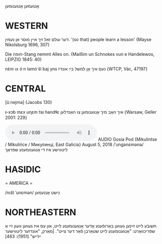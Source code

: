 אָננעמען
אָנגענומען

WESTERN
========

דער עולם זאל זיך איין מוסר אן נעמין.
'(so that) people learn a lesson'
{Mayse Nikolsburg 1696, 307}

Die חופה-Stang nemmt Alles on.
{Maißim un Schnokes vun e Handelewos, LEIPZIG 1845: 40}

nɛ̀m ɩx óˑn ləmóˑšl baj yns נעם איך אָן למשל בײַ אונדז {WTCP, Vác, 47197}

CENTRAL
========

[ũːnejmə] {Jacobs 130}

ᵻ-xɔb mɛx uɳɛm tsᵻ handɬɛ איך האָב מיך אָנגענומען צו האַנדלען {Warsaw, Geller 2001: 229}

<audio controls src="https://ia801502.us.archive.org/18/items/Gosia-and-Luza-Pod/GosiaPod5August2018-LitvisheIzDiOngenumeneShprakh.mp3"></audio>
AUDIO Gosia Pod {Mikulintse / Mikulińce / Микулинці, East Galicia} August 5, 2018
/ˈungənɛmənə/
ליטווישע איז די אָנגענומענע שפּראַך

HASIDIC
=======
= AMERICA = 

/nɩšt ˈunɛmən/ נישט אָננעמען

NORTHEASTERN
==============

חשובֿע לײַט זײַנען געווען באַרופֿענע אָדער אָנגענומענע לײַט, און עס איז געווען וועגן זיי אַ שפּריכוואָרט: "אָנגענומענע לײַט שטאַרבן פֿאַר דער צײַט".
[מאַרק, "אונדזער ליטווישער ייִדיש" (1951): 463]